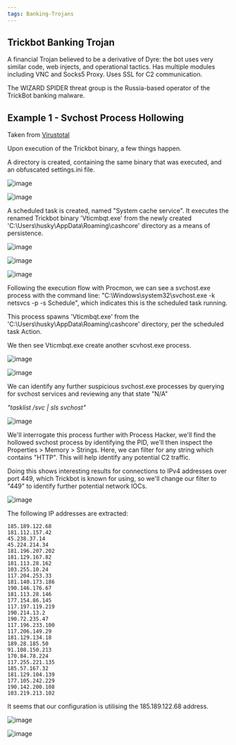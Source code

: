 ```yaml
---
tags: Banking-Trojans
---
```

## Trickbot Banking Trojan

A financial Trojan believed to be a derivative of Dyre: the bot uses very similar code, web injects, and operational tactics. Has multiple modules including VNC and Socks5 Proxy. Uses SSL for C2 communication.

The WIZARD SPIDER threat group is the Russia-based operator of the TrickBot banking malware.

## Example 1 - Svchost Process Hollowing

Taken from [Virustotal](https://www.virustotal.com/gui/file/2610797b258f6fbc974c389f2c76ae291197753f8f67ad74eccbfcc064760279)

Upon execution of the Trickbot binary, a few things happen.

A directory is created, containing the same binary that was executed, and an obfuscated settings.ini file.

![image](https://github.com/MZHeader/MZHeader.github.io/assets/151963631/ac0cf64d-0a12-42f3-b739-dcadabdcd40c)

![image](https://github.com/MZHeader/MZHeader.github.io/assets/151963631/62d03af8-079f-429f-96b2-f9298edecb32)


A scheduled task is created, named "System cache service". It executes the renamed Trickbot binary 'Vticmbqt.exe' from the newly created 'C:\Users\husky\AppData\Roaming\cashcore' directory as a means of persistence.

![image](https://github.com/MZHeader/MZHeader.github.io/assets/151963631/6c55bf08-4889-4378-9627-a82b62256dd6)

![image](https://github.com/MZHeader/MZHeader.github.io/assets/151963631/a53f4ff1-f4d2-45f3-bd20-0310f3edc0e8)

![image](https://github.com/MZHeader/MZHeader.github.io/assets/151963631/8692f421-9508-4ceb-8e5e-3bf08eb9c179)


Following the execution flow with Procmon, we can see a svchost.exe process with the command line: "C:\Windows\system32\svchost.exe -k netsvcs -p -s Schedule", which indicates this is the scheduled task running.

This process spawns 'Vticmbqt.exe' from the 'C:\Users\husky\AppData\Roaming\cashcore' directory, per the scheduled task Action.

We then see Vticmbqt.exe create another scvhost.exe process.

![image](https://github.com/MZHeader/MZHeader.github.io/assets/151963631/fe1e0c17-cd2e-464d-bc9b-dd09429ce7bf)

![image](https://github.com/MZHeader/MZHeader.github.io/assets/151963631/d7c090dc-0a33-4788-bb87-2349cd995f97)

We can identify any further suspicious svchost.exe processes by querying for svchost services and reviewing any that state "N/A"

_"tasklist /svc | sls svchost"_

![image](https://github.com/MZHeader/MZHeader.github.io/assets/151963631/e76d7207-a724-4d92-b60b-a189dbea2984)

We'll interrogate this process further with Process Hacker, we'll find the hollowed svchost process by identifying the PID, we'll then inspect the Properties > Memory > Strings. Here, we can filter for any string which contains "HTTP". This will help identify any potential C2 traffic.

Doing this shows interesting results for connections to IPv4 addresses over port 449, which Trickbot is known for using, so we'll change our filter to "449" to identify further potential network IOCs.

![image](https://github.com/MZHeader/MZHeader.github.io/assets/151963631/780baa41-edcf-4e27-893e-02d1b35e9c4b)

The following IP addresses are extracted:

```
185.189.122.68
181.112.157.42
45.238.37.14
45.224.214.34
181.196.207.202
181.129.167.82
181.113.28.162
103.255.10.24
117.204.253.33
181.140.173.186
190.146.176.67
181.113.28.146
177.154.86.145
117.197.119.219
190.214.13.2
190.72.235.47
117.196.233.100
117.206.149.29
181.129.134.18
189.28.185.50
91.108.150.213
170.84.78.224
117.255.221.135
185.57.167.32
181.129.104.139
177.105.242.229
190.142.200.108
103.219.213.102
```
It seems that our configuration is utilising the 185.189.122.68 address.

![image](https://github.com/MZHeader/MZHeader.github.io/assets/151963631/78ea19ee-4024-4c8e-8e6c-e97dbf95606f)


![image](https://github.com/MZHeader/MZHeader.github.io/assets/151963631/e1b491ae-bce0-4e33-bd00-dfbc4dea39ff)





